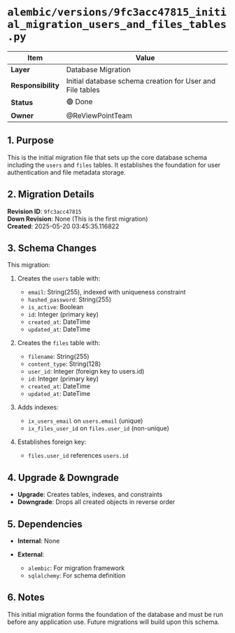 # `alembic/versions/9fc3acc47815_initial_migration_users_and_files_tables.py`

| Item | Value |
|------|-------|
| **Layer** | Database Migration |
| **Responsibility** | Initial database schema creation for User and File tables |
| **Status** | 🟢 Done |
| **Owner** | @ReViewPointTeam |

## 1. Purpose  
This is the initial migration file that sets up the core database schema including the `users` and `files` tables. It establishes the foundation for user authentication and file metadata storage.

## 2. Migration Details  

**Revision ID**: `9fc3acc47815`  
**Down Revision**: None (This is the first migration)  
**Created**: 2025-05-20 03:45:35.116822

## 3. Schema Changes  

This migration:

1. Creates the `users` table with:
   - `email`: String(255), indexed with uniqueness constraint
   - `hashed_password`: String(255)
   - `is_active`: Boolean
   - `id`: Integer (primary key)
   - `created_at`: DateTime
   - `updated_at`: DateTime

2. Creates the `files` table with:
   - `filename`: String(255)
   - `content_type`: String(128)
   - `user_id`: Integer (foreign key to users.id)
   - `id`: Integer (primary key)
   - `created_at`: DateTime
   - `updated_at`: DateTime

3. Adds indexes:
   - `ix_users_email` on `users.email` (unique)
   - `ix_files_user_id` on `files.user_id` (non-unique)

4. Establishes foreign key:
   - `files.user_id` references `users.id`

## 4. Upgrade & Downgrade  

- **Upgrade**: Creates tables, indexes, and constraints
- **Downgrade**: Drops all created objects in reverse order

## 5. Dependencies  

- **Internal**: None
  
- **External**:
  - `alembic`: For migration framework
  - `sqlalchemy`: For schema definition

## 6. Notes  
This initial migration forms the foundation of the database and must be run before any application use. Future migrations will build upon this schema.
